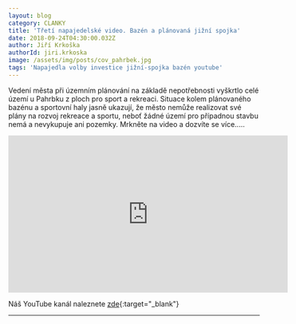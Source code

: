 ```yaml
---
layout: blog
category: CLANKY
title: 'Třetí napajedelské video. Bazén a plánovaná jižní spojka'
date: 2018-09-24T04:30:00.032Z
author: Jiří Krkoška
authorId: jiri.krkoska
image: /assets/img/posts/cov_pahrbek.jpg
tags: 'Napajedla volby investice jižní-spojka bazén youtube'
---
```


Vedení města při územním plánování na základě nepotřebnosti vyškrtlo celé území u Pahrbku z ploch pro sport a rekreaci.
Situace kolem plánovaného bazénu a sportovní haly jasně ukazují, že město nemůže realizovat své plány na rozvoj rekreace a sportu, neboť žádné území pro případnou stavbu nemá a nevykupuje ani pozemky. 
Mrkněte na video a dozvíte se více.....


<iframe width="560" height="315" src="https://www.youtube.com/embed/EEhKzzDouzk" frameborder="0" allow="autoplay; encrypted-media" allowfullscreen></iframe>



Náš YouTube kanál naleznete [zde](https://www.youtube.com/channel/UCgoN2Mo3r-xe0iO6N5HRWHA){:target="_blank"}

- - -
